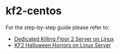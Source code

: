 # kf2-centos

For the step-by-step guide please refer to:

* [Dedicated Killing Floor 2 Server on Linux](https://noobient.com/post/166215861971/dedicated-killing-floor-2-server-on-linux)
* [KF2 Halloween Horrors on Linux Server](https://noobient.com/post/166513354986/kf2-halloween-horrors-on-linux-server)
